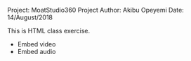 Project: MoatStudio360 Project
Author: Akibu Opeyemi
Date: 14/August/2018


This is HTML class exercise.

- Embed video
- Embed audio